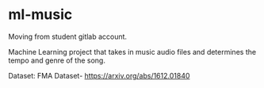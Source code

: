 # ml-music
Moving from student gitlab account.

Machine Learning project that takes in music audio files and determines the tempo and genre of the song.

Dataset: FMA Dataset- https://arxiv.org/abs/1612.01840
